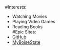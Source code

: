 #Interests:<br/>
* Watching Movies
* Playing Video Games
* Reading Books<br/>
#Epic Sites:<br/>
* [GitHub](https://github.com/)
* [MyBoiseState](https://weblogin.boisestate.edu/adfs/oauth2/authorize/?response_type=code&response_mode=form_post&client_id=5900b094-1b5b-443a-9044-89ef023ecd5a&redirect_uri=https%3A%2F%2Ftokenservice.prod.boisestate.edu%2Fauth%2Fcallback&scope=openid+profile&state=appid-a08a56e7-7876-444f-b05e-969fe32127dc&nonce=3200183D1799D8E4A0CFFA7F65C639EA)
